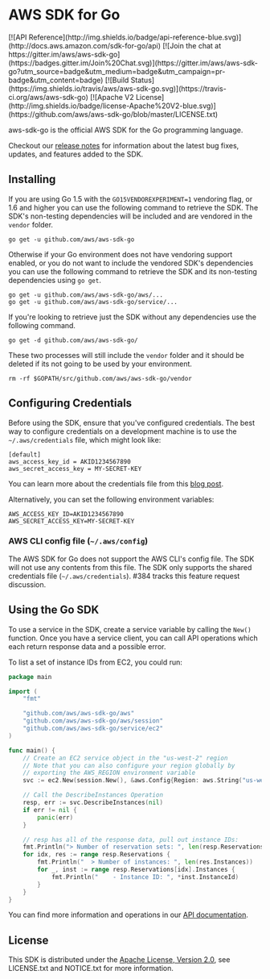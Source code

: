 # AWS SDK for Go

<span style="display: inline-block;">
[![API Reference](http://img.shields.io/badge/api-reference-blue.svg)](http://docs.aws.amazon.com/sdk-for-go/api)
[![Join the chat at https://gitter.im/aws/aws-sdk-go](https://badges.gitter.im/Join%20Chat.svg)](https://gitter.im/aws/aws-sdk-go?utm_source=badge&utm_medium=badge&utm_campaign=pr-badge&utm_content=badge)
[![Build Status](https://img.shields.io/travis/aws/aws-sdk-go.svg)](https://travis-ci.org/aws/aws-sdk-go)
[![Apache V2 License](http://img.shields.io/badge/license-Apache%20V2-blue.svg)](https://github.com/aws/aws-sdk-go/blob/master/LICENSE.txt)
</span>

aws-sdk-go is the official AWS SDK for the Go programming language.

Checkout our [release notes](https://github.com/aws/aws-sdk-go/releases) for information about the latest bug fixes, updates, and features added to the SDK.

## Installing

If you are using Go 1.5 with the `GO15VENDOREXPERIMENT=1` vendoring flag, or 1.6 and higher you can use the following command to retrieve the SDK. The SDK's non-testing dependencies will be included and are vendored in the `vendor` folder.

    go get -u github.com/aws/aws-sdk-go

Otherwise if your Go environment does not have vendoring support enabled, or you do not want to include the vendored SDK's dependencies you can use the following command to retrieve the SDK and its non-testing dependencies using `go get`. 

    go get -u github.com/aws/aws-sdk-go/aws/...
    go get -u github.com/aws/aws-sdk-go/service/...

If you're looking to retrieve just the SDK without any dependencies use the following command.

    go get -d github.com/aws/aws-sdk-go/
    
These two processes will still include the `vendor` folder and it should be deleted if its not going to be used by your environment.

    rm -rf $GOPATH/src/github.com/aws/aws-sdk-go/vendor


## Configuring Credentials

Before using the SDK, ensure that you've configured credentials. The best
way to configure credentials on a development machine is to use the
`~/.aws/credentials` file, which might look like:

```
[default]
aws_access_key_id = AKID1234567890
aws_secret_access_key = MY-SECRET-KEY
```

You can learn more about the credentials file from this
[blog post](http://blogs.aws.amazon.com/security/post/Tx3D6U6WSFGOK2H/A-New-and-Standardized-Way-to-Manage-Credentials-in-the-AWS-SDKs).

Alternatively, you can set the following environment variables:

```
AWS_ACCESS_KEY_ID=AKID1234567890
AWS_SECRET_ACCESS_KEY=MY-SECRET-KEY
```

### AWS CLI config file (`~/.aws/config`)
The AWS SDK for Go does not support the AWS CLI's config file. The SDK will not use any contents from this file. The SDK only supports the shared credentials file (`~/.aws/credentials`). #384 tracks this feature request discussion.

## Using the Go SDK

To use a service in the SDK, create a service variable by calling the `New()`
function. Once you have a service client, you can call API operations which each
return response data and a possible error.

To list a set of instance IDs from EC2, you could run:

```go
package main

import (
	"fmt"

	"github.com/aws/aws-sdk-go/aws"
	"github.com/aws/aws-sdk-go/aws/session"
	"github.com/aws/aws-sdk-go/service/ec2"
)

func main() {
	// Create an EC2 service object in the "us-west-2" region
	// Note that you can also configure your region globally by
	// exporting the AWS_REGION environment variable
	svc := ec2.New(session.New(), &aws.Config{Region: aws.String("us-west-2")})

	// Call the DescribeInstances Operation
	resp, err := svc.DescribeInstances(nil)
	if err != nil {
		panic(err)
	}

	// resp has all of the response data, pull out instance IDs:
	fmt.Println("> Number of reservation sets: ", len(resp.Reservations))
	for idx, res := range resp.Reservations {
		fmt.Println("  > Number of instances: ", len(res.Instances))
		for _, inst := range resp.Reservations[idx].Instances {
			fmt.Println("    - Instance ID: ", *inst.InstanceId)
		}
	}
}
```

You can find more information and operations in our
[API documentation](http://docs.aws.amazon.com/sdk-for-go/api/).

## License

This SDK is distributed under the
[Apache License, Version 2.0](http://www.apache.org/licenses/LICENSE-2.0),
see LICENSE.txt and NOTICE.txt for more information.
